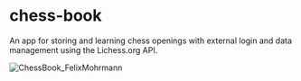 # chess-book
An app for storing and learning chess openings with external login and data management using the Lichess.org API.

![ChessBook_FelixMohrmann](https://github.com/felix-mohrmann/chess-book/assets/34940759/727a0052-ad31-4abf-bdd0-040c141d40aa)
